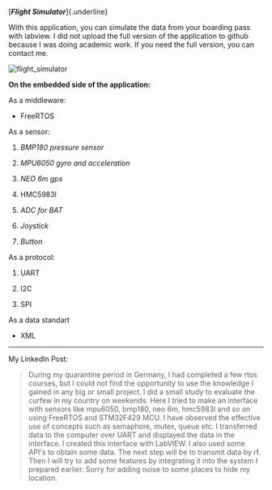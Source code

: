 
[***Flight Simulator***]{.underline}

With this application, you can simulate the data from your boarding pass with labview. I did not upload the full version of the application to github because I was doing academic work. If you need the full version, you can contact me.

![flight_simulator](https://media-exp1.licdn.com/dms/image/C4D22AQE_D7iQpadXzA/feedshare-shrink_800/0/1609002248979?e=2147483647&v=beta&t=fMlwsRRtPeUz-AT5MIwSD_C2nM01SMkLfkeDKQPg7t0)

**On the embedded side of the application:**

As a middleware:

-   FreeRTOS

As a sensor:

1.  *BMP180 pressure sensor*

2.  *MPU6050 gyro and acceleration*

3.  *NEO 6m gps*

4.  HMC5983l

5.  *ADC for BAT*

6.  *Joystick*

7.  *Button*

As a protocol:

1.  UART

2.  I2C

3.  SPI

As a data standart

-   XML

---

My LinkedIn Post:

> During my quarantine period in Germany, I had completed a few rtos courses, but I could not find the opportunity to use the knowledge I gained in any big or small project. I did a small study to evaluate the curfew in my country on weekends. Here I tried to make an interface with sensors like mpu6050, bmp180, neo 6m, hmc5983l and so on using FreeRTOS and STM32F429 MCU. I have observed the effective use of concepts such as semaphore, mutex, queue etc. I transferred data to the computer over UART and displayed the data in the interface. I created this interface with LabVIEW. I also used some API's to obtain some data. The next step will be to transmit data by rf. Then I will try to add some features by integrating it into the system I prepared earlier. Sorry for adding noise to some places to hide my location.

